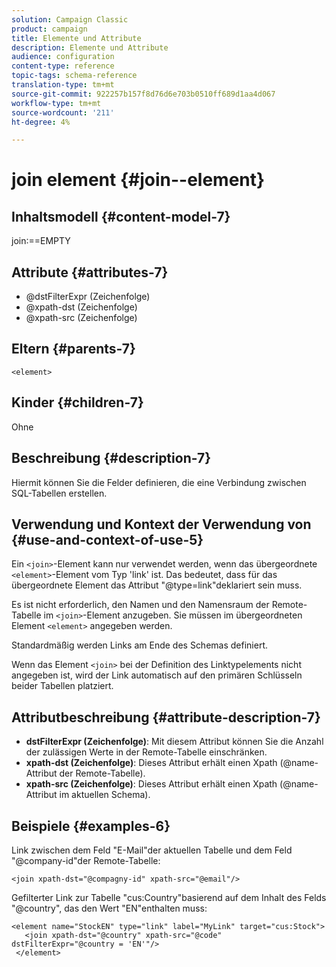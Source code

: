 ```yaml
---
solution: Campaign Classic
product: campaign
title: Elemente und Attribute
description: Elemente und Attribute
audience: configuration
content-type: reference
topic-tags: schema-reference
translation-type: tm+mt
source-git-commit: 922257b157f8d76d6e703b0510ff689d1aa4d067
workflow-type: tm+mt
source-wordcount: '211'
ht-degree: 4%

---
```



# join element {#join--element}

## Inhaltsmodell {#content-model-7}

join:==EMPTY

## Attribute {#attributes-7}

* @dstFilterExpr (Zeichenfolge)
* @xpath-dst (Zeichenfolge)
* @xpath-src (Zeichenfolge)

## Eltern {#parents-7}

`<element>`

## Kinder {#children-7}

Ohne

## Beschreibung {#description-7}

Hiermit können Sie die Felder definieren, die eine Verbindung zwischen SQL-Tabellen erstellen.

## Verwendung und Kontext der Verwendung von {#use-and-context-of-use-5}

Ein `<join>`-Element kann nur verwendet werden, wenn das übergeordnete `<element>`-Element vom Typ &#39;link&#39; ist. Das bedeutet, dass für das übergeordnete Element das Attribut &quot;@type=link&quot;deklariert sein muss.

Es ist nicht erforderlich, den Namen und den Namensraum der Remote-Tabelle im `<join>`-Element anzugeben. Sie müssen im übergeordneten Element `<element>` angegeben werden.

Standardmäßig werden Links am Ende des Schemas definiert.

Wenn das Element `<join>` bei der Definition des Linktypelements nicht angegeben ist, wird der Link automatisch auf den primären Schlüsseln beider Tabellen platziert.

## Attributbeschreibung {#attribute-description-7}

* **dstFilterExpr (Zeichenfolge)**: Mit diesem Attribut können Sie die Anzahl der zulässigen Werte in der Remote-Tabelle einschränken.
* **xpath-dst (Zeichenfolge)**: Dieses Attribut erhält einen Xpath (@name-Attribut der Remote-Tabelle).
* **xpath-src (Zeichenfolge)**: Dieses Attribut erhält einen Xpath (@name-Attribut im aktuellen Schema).

## Beispiele {#examples-6}

Link zwischen dem Feld &quot;E-Mail&quot;der aktuellen Tabelle und dem Feld &quot;@company-id&quot;der Remote-Tabelle:

```
<join xpath-dst="@compagny-id" xpath-src="@email"/>
```

Gefilterter Link zur Tabelle &quot;cus:Country&quot;basierend auf dem Inhalt des Felds &quot;@country&quot;, das den Wert &quot;EN&quot;enthalten muss:

```
<element name="StockEN" type="link" label="MyLink" target="cus:Stock">
   <join xpath-dst="@country" xpath-src="@code" dstFilterExpr="@country = 'EN'"/>
 </element>
```
